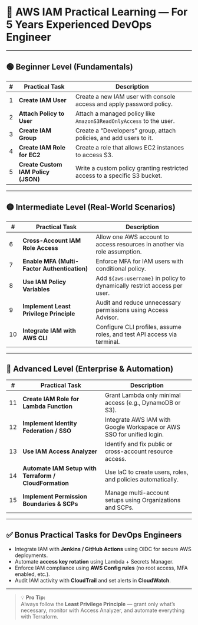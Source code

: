 # 🧠 AWS IAM Practical Learning — For 5 Years Experienced DevOps Engineer

---

## 🟢 Beginner Level (Fundamentals)

| # | Practical Task | Description |
|---|----------------|-------------|
| 1 | **Create IAM User** | Create a new IAM user with console access and apply password policy. |
| 2 | **Attach Policy to User** | Attach a managed policy like `AmazonS3ReadOnlyAccess` to the user. |
| 3 | **Create IAM Group** | Create a “Developers” group, attach policies, and add users to it. |
| 4 | **Create IAM Role for EC2** | Create a role that allows EC2 instances to access S3. |
| 5 | **Create Custom IAM Policy (JSON)** | Write a custom policy granting restricted access to a specific S3 bucket. |

---

## 🟡 Intermediate Level (Real-World Scenarios)

| # | Practical Task | Description |
|---|----------------|-------------|
| 6 | **Cross-Account IAM Role Access** | Allow one AWS account to access resources in another via role assumption. |
| 7 | **Enable MFA (Multi-Factor Authentication)** | Enforce MFA for IAM users with conditional policy. |
| 8 | **Use IAM Policy Variables** | Add `${aws:username}` in policy to dynamically restrict access per user. |
| 9 | **Implement Least Privilege Principle** | Audit and reduce unnecessary permissions using Access Advisor. |
| 10 | **Integrate IAM with AWS CLI** | Configure CLI profiles, assume roles, and test API access via terminal. |

---

## 🔴 Advanced Level (Enterprise & Automation)

| # | Practical Task | Description |
|---|----------------|-------------|
| 11 | **Create IAM Role for Lambda Function** | Grant Lambda only minimal access (e.g., DynamoDB or S3). |
| 12 | **Implement Identity Federation / SSO** | Integrate AWS IAM with Google Workspace or AWS SSO for unified login. |
| 13 | **Use IAM Access Analyzer** | Identify and fix public or cross-account resource access. |
| 14 | **Automate IAM Setup with Terraform / CloudFormation** | Use IaC to create users, roles, and policies automatically. |
| 15 | **Implement Permission Boundaries & SCPs** | Manage multi-account setups using Organizations and SCPs. |

---

## ✅ Bonus Practical Tasks for DevOps Engineers

- Integrate IAM with **Jenkins / GitHub Actions** using OIDC for secure AWS deployments.  
- Automate **access key rotation** using Lambda + Secrets Manager.  
- Enforce IAM compliance using **AWS Config rules** (no root access, MFA enabled, etc.).  
- Audit IAM activity with **CloudTrail** and set alerts in **CloudWatch**.  

---

> 💡 **Pro Tip:**  
> Always follow the **Least Privilege Principle** — grant only what’s necessary, monitor with Access Analyzer, and automate everything with Terraform.
